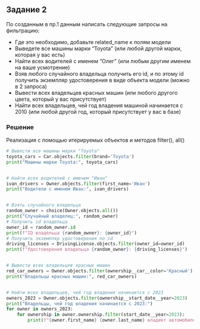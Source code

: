 ## Задание 2

По созданным в пр.1 данным написать следующие запросы на фильтрацию:

- Где это необходимо, добавьте related_name к полям модели
- Выведете все машины марки “Toyota” (или любой другой марки, которая у вас есть)
- Найти всех водителей с именем “Олег” (или любым другим именем на ваше усмотрение)
- Взяв любого случайного владельца получить его id, и по этому id получить экземпляр удостоверения в виде объекта модели (можно в 2 запроса)
- Вывести всех владельцев красных машин (или любого другого цвета, который у вас присутствует)
- Найти всех владельцев, чей год владения машиной начинается с 2010 (или любой другой год, который присутствует у вас в базе)

### Решение
Реализация с помощью итерируемых объектов и методов filter(), all()
```python
# Вывести все машины марки "Toyota"
toyota_cars = Car.objects.filter(brand='Toyota')
print("Машины марки Toyota:", toyota_cars)


# Найти всех водителей с именем "Иван"
ivan_drivers = Owner.objects.filter(first_name='Иван')
print("Водители с именем Иван:", ivan_drivers)


# Взять случайного владельца
random_owner = choice(Owner.objects.all())
print("Случайный владелец:", random_owner)
# Получить id владельца
owner_id = random_owner.id
print(f"ID владельца {random_owner}: {owner_id}")
# Получить экземпляр удостоверения по id
driving_licenses = DrivingLicense.objects.filter(owner_id=owner_id)
print(f"Удостоверения владельца {random_owner}: {driving_licenses}")


# Вывести всех владельцев красных машин
red_car_owners = Owner.objects.filter(ownership__car__color='Красный')
print("Владельцы красных машин:", red_car_owners)


# Найти всех владельцев, чей год владения начинается с 2023
owners_2023 = Owner.objects.filter(ownership__start_date__year=2023)
print("Владельцы, чей год владения начинается с 2023:")
for owner in owners_2023:
    for ownership in owner.ownership.filter(start_date__year=2023):
        print(f"{owner.first_name} {owner.last_name} владеет автомобилем, начиная с {ownership.start_date}")

```
